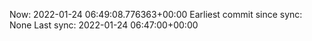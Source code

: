 Now: 2022-01-24 06:49:08.776363+00:00 Earliest commit since sync: None Last sync: 2022-01-24 06:47:00+00:00
